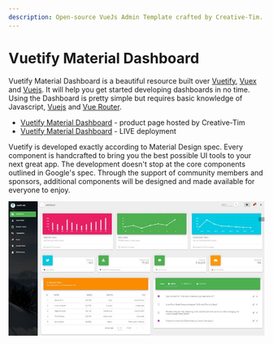```yaml
---
description: Open-source VueJs Admin Template crafted by Creative-Tim.
---
```


# Vuetify Material Dashboard

Vuetify Material Dashboard is a beautiful resource built over [Vuetify](https://vuetifyjs.com/en/), [Vuex](https://vuex.vuejs.org) and [Vuejs](https://vuejs.org/v2/guide/). It will help you get started developing dashboards in no time. Using the Dashboard is pretty simple but requires basic knowledge of Javascript, [Vuejs](https://vuejs.org/v2/guide/) and [Vue Router](https://router.vuejs.org/en/).

* [Vuetify Material Dashboard](https://bit.ly/39TwqHU) - product page hosted by Creative-Tim
* [Vuetify Material Dashboard](https://bit.ly/33ssGZQ) - LIVE deployment&#x20;

Vuetify is developed exactly according to Material Design spec. Every component is handcrafted to bring you the best possible UI tools to your next great app. The development doesn't stop at the core components outlined in Google's spec. Through the support of community members and sponsors, additional components will be designed and made available for everyone to enjoy.

![Vuetify Dashboard - Free Vue template.](../../.gitbook/assets/docs-vuetify-material-dashboard.jpg)



